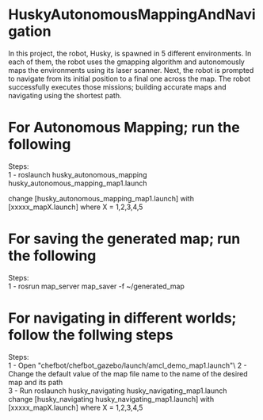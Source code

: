 # HuskyAutonomousMappingAndNavigation

In this project, the robot, Husky, is spawned in 5 different environments. In each of
them, the robot uses the gmapping algorithm and autonomously maps the environments using its
laser scanner. Next, the robot is prompted to navigate from its initial position to a final one
across the map. The robot successfully executes those missions; building accurate maps and
navigating using the shortest path.

# For Autonomous Mapping; run the following
Steps:\
1 - roslaunch husky_autonomous_mapping husky_autonomous_mapping_map1.launch

change [husky_autonomous_mapping_map1.launch] with [xxxxx_mapX.launch] where X = 1,2,3,4,5

# For saving the generated map; run the following
Steps:\
1 - rosrun map_server map_saver -f ~/generated_map

# For navigating in different worlds; follow the follwing steps
Steps:\
1 - Open "chefbot/chefbot_gazebo/launch/amcl_demo_map1.launch"\ 
2 - Change the default value of the map file name to the name of the desired map and its path\
3 - Run roslaunch husky_navigating husky_navigating_map1.launch\
change [husky_navigating husky_navigating_map1.launch] with [xxxxx_mapX.launch] where X = 1,2,3,4,5


